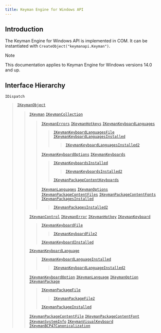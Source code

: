 ```yaml
---
title: Keyman Engine for Windows API
---
```


## Introduction

The Keyman Engine for Windows API is implemented in COM. It can be
instantiated with `CreateObject("keymanapi.Keyman")`.

> [!Note]
> This documentation applies to Keyman Engine for Windows versions 14.0 and up.

## Interface Hierarchy

`IDispatch`

> [`IKeymanObject`](IKeymanObject)
>
> > [`IKeyman`](IKeyman)
> > [`IKeymanCollection`](IKeymanCollection)
> >
> > > [`IKeymanErrors`](IKeymanErrors)
> > > [`IKeymanHotkeys`](IKeymanHotkeys)
> > > [`IKeymanKeyboardLanguages`](IKeymanKeyboardLanguages)
> > >
> > > > [`IKeymanKeyboardLanguagesFile`](IKeymanKeyboardLanguagesFile)
> > > > [`IKeymanKeyboardLanguagesInstalled`](IKeymanKeyboardLanguagesInstalled)
> > > >
> > > > > [`IKeymanKeyboardLanguagesInstalled2`](IKeymanKeyboardLanguagesInstalled2)
> > >
> > > [`IKeymanKeyboardOptions`](IKeymanKeyboardOptions)
> > > [`IKeymanKeyboards`](IKeymanKeyboards)
> > >
> > > > [`IKeymanKeyboardsInstalled`](IKeymanKeyboardsInstalled)
> > > >
> > > > > [`IKeymanKeyboardsInstalled2`](IKeymanKeyboardsInstalled2)
> > > >
> > > > [`IKeymanPackageContentKeyboards`](IKeymanPackageContentKeyboards)
> > >
> > > [`IKeymanLanguages`](IKeymanLanguages)
> > > [`IKeymanOptions`](IKeymanOptions)
> > > [`IKeymanPackageContentFiles`](IKeymanPackageContentFiles)
> > > [`IKeymanPackageContentFonts`](IKeymanPackageContentFonts)
> > > [`IKeymanPackagesInstalled`](IKeymanPackagesInstalled)
> > >
> > > > [`IKeymanPackagesInstalled2`](IKeymanPackagesInstalled2)
> >
> > [`IKeymanControl`](IKeymanControl)
> > [`IKeymanError`](IKeymanError)
> > [`IKeymanHotkey`](IKeymanHotkey)
> > [`IKeymanKeyboard`](IKeymanKeyboard)
> >
> > > [`IKeymanKeyboardFile`](IKeymanKeyboardFile)
> > >
> > > > [`IKeymanKeyboardFile2`](IKeymanKeyboardFile2)
> > >
> > > [`IKeymanKeyboardInstalled`](IKeymanKeyboardInstalled)
> >
> > [`IKeymanKeyboardLanguage`](IKeymanKeyboardLanguage)
> >
> > > [`IKeymanKeyboardLanguageInstalled`](IKeymanKeyboardLanguageInstalled)
> > >
> > > > [`IKeymanKeyboardLanguageInstalled2`](IKeymanKeyboardLanguageInstalled2)
> >
> > [`IKeymanKeyboardOption`](IKeymanKeyboardOption)
> > [`IKeymanLanguage`](IKeymanLanguage)
> > [`IKeymanOption`](IKeymanOption)
> > [`IKeymanPackage`](IKeymanPackage)
> >
> > > [`IKeymanPackageFile`](IKeymanPackageFile)
> > >
> > > > [`IKeymanPackageFile2`](IKeymanPackageFile2)
> > >
> > > [`IKeymanPackageInstalled`](IKeymanPackageInstalled)
> >
> > [`IKeymanPackageContentFile`](IKeymanPackageContentFile)
> > [`IKeymanPackageContentFont`](IKeymanPackageContentFont)
> > [`IKeymanSystemInfo`](IKeymanSystemInfo)
> > [`IKeymanVisualKeyboard`](IKeymanVisualKeyboard)
> > [`IKeymanBCP47Canonicalization`](IKeymanBCP47Canonicalization)


